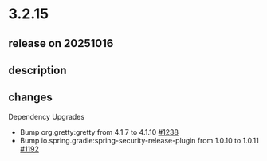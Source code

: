 # 3.2.15

## release on 20251016
## description
## changes
Dependency Upgrades

* Bump org.gretty:gretty from 4.1.7 to 4.1.10 <a href="https://github.com/spring-projects/spring-ldap/pull/1238" data-hovercard-type="pull_request" data-hovercard-url="/spring-projects/spring-ldap/pull/1238/hovercard">#1238</a>
* Bump io.spring.gradle:spring-security-release-plugin from 1.0.10 to 1.0.11 <a href="https://github.com/spring-projects/spring-ldap/pull/1192" data-hovercard-type="pull_request" data-hovercard-url="/spring-projects/spring-ldap/pull/1192/hovercard">#1192</a>


